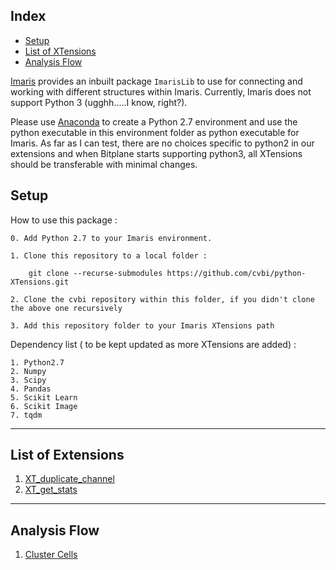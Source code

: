 Index
---

- [Setup](#setup)
- [List of XTensions](#list-of-extensions)
- [Analysis Flow](#analysis-flow)

[Imaris](!http://www.bitplane.com/imaris) provides an inbuilt package `ImarisLib` to use for connecting and working with different structures within Imaris. Currently, Imaris does not support Python 3 (ugghh.....I know, right?).
 
Please use [Anaconda](!https://www.anaconda.com) to create a Python 2.7 environment and use the python executable in this environment folder as python executable for Imaris. As far as I can test, there are no choices specific to python2 in our extensions and when Bitplane starts supporting python3, all XTensions should be transferable with minimal changes.

Setup
---

How to use this package :

```
0. Add Python 2.7 to your Imaris environment.

1. Clone this repository to a local folder : 

    git clone --recurse-submodules https://github.com/cvbi/python-XTensions.git

2. Clone the cvbi repository within this folder, if you didn't clone the above one recursively

3. Add this repository folder to your Imaris XTensions path

```

Dependency list ( to be kept updated as more XTensions are added) :

    1. Python2.7
    2. Numpy
    3. Scipy
    4. Pandas
    5. Scikit Learn
    6. Scikit Image
    7. tqdm

---

List of Extensions
---

01. [XT_duplicate_channel](_posts/2019-03-21-xt-duplicate-channel.md)
02. [XT_get_stats](_posts/2019-03-21-xt-get-stats.md)

---

Analysis Flow
---

01. [Cluster Cells](_posts/2019-03-21-flow-cluster-cells.md)